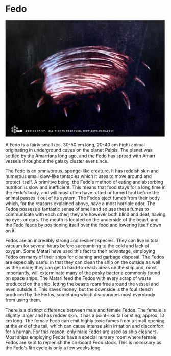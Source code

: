 # Fedo

![Fedo](../images/fedo_big.jpg)

A Fedo is a fairly small (ca. 30-50 cm long, 20-40 cm high) animal originating
in underground caves on the planet Palpis. The planet was settled by the
Amarrians long ago, and the Fedo has spread with Amarr vessels throughout the
galaxy cluster ever since.

The Fedo is an omnivorous, sponge-like creature. It has reddish skin and
numerous small claw-like tentacles which it uses to move around and protect
itself.  A primitive being, the Fedo's method of eating and absorbing nutrition
is slow and inefficient. This means that food stays for a long time in the
Fedo’s body, and will most often have rotted or turned foul before the animal
passes it out of its system. The Fedos eject fumes from their body which, for
the reasons explained above, have a most horrible odor. The Fedos possess a
fantastic sense of smell and so use these fumes to communicate with each other;
they are however both blind and deaf, having no eyes or ears. The mouth is
located on the underside of the beast, and the Fedo feeds by positioning itself
over the food and lowering itself down on it.

Fedos are an incredibly strong and resilient species. They can live in total
vacuum for several hours before succumbing to the cold and lack of oxygen. Some
Matari have used this fact to their advantage, employing Fedos on many of their
ships for cleaning and garbage disposal. The Fedos are especially useful in that
they can clean the ship on the outside as well as the inside; they can get to
hard-to-reach areas on the ship and, most importantly, will exterminate many of
the pesky bacteria commonly found on space ships. The Matari feed the Fedos with
every scrap of waste produced on the ship, letting the beasts roam free around
the vessel and even outside it. This saves money, but the downside is the foul
stench produced by the Fedos, something which discourages most everybody from
using them.

There is a distinct difference between male and female Fedos. The female is
slightly larger and has redder skin. It has a point-like tail or sting, approx.
10 cm long. The female Fedo can emit highly toxic fumes from a small opening at
the end of the tail, which can cause intense skin irritation and discomfort for
a human. For this reason, only male Fedos are used as ship cleaners. Most ships
employing Fedos have a special nursery room where female Fedos are kept to
replenish the on-board Fedo stock. This is necessary as the Fedo's life cycle is
only a few weeks long.
